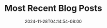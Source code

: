 ---
date: 2024-11-28T04:14:54-08:00
draft: false
title: 'Most Recent Blog Posts'
genres:
- mystery
- romance
cascade:  
    params:
        author: Sloane
        banner: /images/Olivia.png
tags:
- red
- blue
weight: 3
section: "posts"  # or "tutorials" or "projects"


---